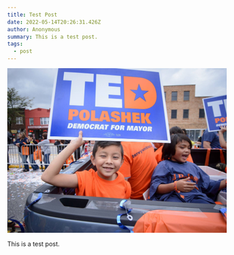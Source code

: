 ```yaml
---
title: Test Post
date: 2022-05-14T20:26:31.426Z
author: Anonymous
summary: This is a test post.
tags:
  - post
---
```

![](/static/img/berwyn_campaign_logo.jpeg)

This is a test post.
